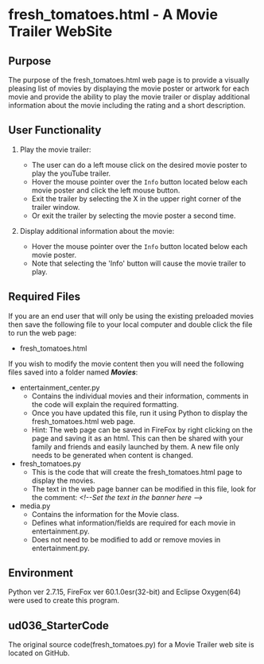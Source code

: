 # fresh_tomatoes.html - A Movie Trailer WebSite

## Purpose

The purpose of the fresh_tomatoes.html web page is to provide a visually 
pleasing list of movies by displaying the movie poster or artwork for each 
movie and provide the ability to play the movie trailer or display additional
 information about the movie including the rating and a short description. 

## User Functionality

1) Play the movie trailer:
	 
	- The user can do a left mouse click on the desired movie 
	poster to play the youTube trailer.
	- Hover the mouse pointer over the `Info` button located 
	below each movie poster and click the left mouse button.
	- Exit the trailer by selecting the X in the upper right 
	corner of the trailer window.
	- Or exit the trailer by selecting the movie poster a 
	second time. 
	
2) Display additional information about the movie:
	
	- Hover the mouse pointer over the `Info` button located
	 below each movie poster.
	- Note that selecting the 'Info' button will cause the 
	movie trailer to play.
	
## Required Files

If you are an end user that will only be using the existing preloaded movies 
then save the following file to your local computer and double click the file
 to run the web page:
- fresh_tomatoes.html

If you wish to modify the movie content then you will need the following files
 saved into a folder named _**Movies**_:
- entertainment_center.py
	- Contains the individual movies and their information, comments in the 
	code will explain the required formatting.
	- Once you have updated this file, run it using Python to display the 
	fresh_tomatoes.html web page.
	- Hint: The web page can be saved in FireFox by right clicking on the page
	 and saving it as an html. This can then be shared with your family and
	  friends and easily launched by them. A new file only needs to be 
	  generated when content is changed.
- fresh_tomatoes.py
	- This is the code that will create the fresh_tomatoes.html page to display
	 the movies. 
	- The text in the web page banner can be modified in this file, look for 
	the comment: _\<!--Set the text in the banner here -->_
- media.py
	- Contains the information for the Movie class.
	- Defines what information/fields are required for each movie in 
	entertainment.py.
	- Does not need to be modified to add or remove movies in entertainment.py.

## Environment
Python ver 2.7.15, FireFox ver 60.1.0esr(32-bit) and Eclipse Oxygen(64) were
 used to create this program.

## ud036_StarterCode
The original source code(fresh_tomatoes.py) for a Movie Trailer web site is
 located on GitHub. 
